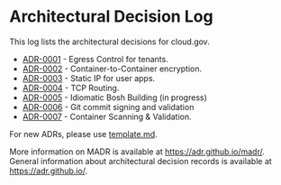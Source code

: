 # Architectural Decision Log

This log lists the architectural decisions for cloud.gov.

- [ADR-0001](https://github.com/cloud-gov/product/blob/master/adr/ADR-0001-egress-control.md) - Egress Control for tenants.
- [ADR-0002](https://github.com/cloud-gov/product/blob/master/adr/ADR-0002-container-to-container-encryption.md) - Container-to-Container encryption.
- [ADR-0003](https://github.com/cloud-gov/product/blob/master/adr/ADR-0003-static-ips.md) - Static IP for user apps.
- [ADR-0004](https://github.com/cloud-gov/product/blob/master/adr/ADR-0004-tcp-routes.md) - TCP Routing.
- [ADR-0005](#) - Idiomatic Bosh Building (in progress)
- [ADR-0006](https://github.com/cloud-gov/product/blob/master/adr/ADR-0006-commit-signing.md) - Git commit signing and validation
- [ADR-0007](https://github.com/cloud-gov/product/blob/master/adr/ADR-0007-container-scanning-and-validation.md) - Container Scanning & Validation.

For new ADRs, please use [template.md](template.md).

More information on MADR is available at <https://adr.github.io/madr/>.
General information about architectural decision records is available at <https://adr.github.io/>.
